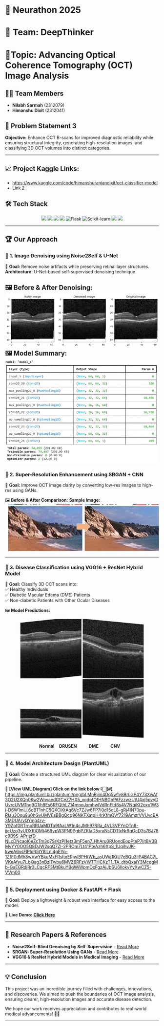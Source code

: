 # 🚀 Neurathon 2025
# 🧠 Team: DeepThinker
# 🎯Topic: Advancing Optical Coherence Tomography (OCT) Image Analysis  

## 👨‍💻 Team Members  
- **Nilabh Sarmah** (2312079)  
- **Himanshu Dixit** (2312041)  

## 🎯 Problem Statement 3  
**Objective:** Enhance OCT B-scans for improved diagnostic reliability while ensuring structural integrity, generating high-resolution images, and classifying 3D OCT volumes into distinct categories.  

---
## 📈 Project Kaggle Links: 
- https://www.kaggle.com/code/himanshuranjandixit/oct-classifier-model
- Link 2  
## 🛠️ Tech Stack  
<p align="center">
  <img src="https://img.shields.io/badge/TensorFlow-%23FF6F00.svg?style=for-the-badge&logo=tensorflow&logoColor=white">
  <img src="https://img.shields.io/badge/PyTorch-%23EE4C2C.svg?style=for-the-badge&logo=pytorch&logoColor=white">
  <img src="https://img.shields.io/badge/Docker-%230db7ed.svg?style=for-the-badge&logo=docker&logoColor=white">
  <img src="https://img.shields.io/badge/FastAPI-%2300C7B7.svg?style=for-the-badge&logo=fastapi&logoColor=white">
  <img src="https://upload.wikimedia.org/wikipedia/commons/3/3c/Flask_logo.svg" alt="Flask" width="100">
<img src="https://upload.wikimedia.org/wikipedia/commons/0/05/Scikit_learn_logo_small.svg" alt="Scikit-learn" width="100">
  <img src="https://img.shields.io/badge/CNN-%234285F4.svg?style=for-the-badge">
  <img src="https://img.shields.io/badge/RNN-%237D3CC8.svg?style=for-the-badge">
</p>  

---

## 🏆 Our Approach  

### 🔹 **1. Image Denoising using Noise2Self & U-Net**  
📌 **Goal:** Remove noise artifacts while preserving retinal layer structures.  
**Architecture:** U-Net-based self-supervised denoising technique.  
  
🖼️ **Before & After Denoising:**  
![OCT Scan](images/denoise.jpg)
🖼️ **Model Summary:**  
![OCT Scan](images/WhatsApp%20Image%202025-02-17%20at%2010.41.31%20PM.jpeg)
---

### 🔹 **2. Super-Resolution Enhancement using SRGAN + CNN**  
📌 **Goal:** Improve OCT image clarity by converting low-res images to high-res using GANs.  

🖼️ **Before & After Comparison:**
**Sample Image:**
![OCT Scan](images/esrgan.jpg)

---

### 🔹 **3. Disease Classification using VGG16 + ResNet Hybrid Model**  
📌 **Goal:** Classify 3D OCT scans into:  
✅ Healthy Individuals  
✅ Diabetic Macular Edema (DME) Patients  
✅ Non-diabetic Patients with Other Ocular Diseases  

🖼️ **Model Predictions:**  

<p align = "center">
  <img src="images/Normal.jpeg" alt="Normal" width="200">
  <img src="images/Drusen.jpeg" alt="DRUSEN" width="200">
  <img src="images/Dme.jpeg" alt="DME" width="200">
  <img src="images/Cnv.jpeg" alt="CNV" width="200">
</p>

<p align="center">
  <b>Normal</b> &nbsp;&nbsp;
  <b>DRUSEN</b> &nbsp;&nbsp;&nbsp;&nbsp;&nbsp;&nbsp;&nbsp;&nbsp;
  <b>DME</b> &nbsp;&nbsp;&nbsp;&nbsp;&nbsp;&nbsp;&nbsp;&nbsp;
  <b>CNV</b>  &nbsp;&nbsp;&nbsp;
</p>


---

### 🔹 **4. Model Architecture Design (PlantUML)**  
📌 **Goal:** Create a structured UML diagram for clear visualization of our pipeline.  

📎 **[View UML Diagram] Click on the link below 👇🏻(#)**
https://img.plantuml.biz/plantuml/png/bLMnRjim4Dq5w1y8BrLGP4Y73XwAf3O2U2XQn0Kw2WnvaedGfCeZ7HX5_xqdofOfHNBGnPAFzzwzUtU4xj5pvyDUvrcUVM1hg9G1jh8Es6RFQthL714mpqJxmhwlVdRnFtd6s4V7NqiKt2oxx1W3i-D6W1mU_6qBT1nhC5QXClKtAq6Vc7ZJw6FP7i0d15qL8-gRj4IN70pu-RIau3Oqu9u0hGvUMVEsBBgQcq96NKFXatpH4rKfmQVf7219AmzrVVUvcBA3MDUAryQYmg4rv-Y9Zof0RTrnoRRUaMDTq9fAaLW1n4cJMh97RRa_4VL3VFYnOTn8-jjeUzo3yUDXKiOMt469ypW3PN9PgbPZKIaD5xraNsCDTlxNr9qOcD3s7BJ78c9B9S-APrjzfD-NLcDNcaoI6eZcTm3q7SrKzPI1etz3mF5en7_HhAru0RUondEopPteP7IjtBV3BMvYY0OO5Q8DJW2sqQ7Zl-2PROm7Lt41PteAzh6XpS_1UqihyJK-kweA6ysFlPloR5tY8lLni4gEYp-1ZfF0dMh8wVwYBkuMxFRsItoERjwIBPHfWb_asUWa1KtU7eBQu3liP4BAC7LVKeAfyu7i_bQag3nBzlTwbu6MVZ6RFzVWTTHCKzT1_TA_dtbQxaiY3McqgMb-GaEGRdjRr3LCgcRF3MtBkuYBgWiWpmOxFgzAjJbSU6IlokyYyXwCZ5-VVm00


---

### 🔹 **5. Deployment using Docker & FastAPI + Flask**  
📌 **Goal:** Deploy a lightweight & robust web interface for easy access to the model.  
  
🚀 **Live Demo:** **[Click Here](#)**

---

## 📄 Research Papers & References  
- **Noise2Self: Blind Denoising by Self-Supervision** - [Read More](https://arxiv.org/abs/1811.10980)  
- **SRGAN: Super-Resolution Using GANs** - [Read More](https://arxiv.org/abs/1609.04802)  
- **VGG16 & ResNet Hybrid Models in Medical Imaging** - [Read More](https://arxiv.org/) 

---

## 💡 Conclusion  
This project was an incredible journey filled with challenges, innovations, and discoveries. We aimed to push the boundaries of OCT image analysis, ensuring clearer, high-resolution images and accurate disease detection.  

We hope our work receives appreciation and contributes to real-world medical advancements! 🚀🎯  

---
 

